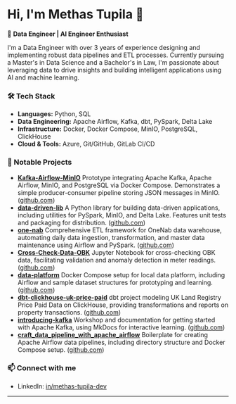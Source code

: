 # Hi, I'm Methas Tupila 👋

🚀 **Data Engineer | AI Engineer Enthusiast**

I'm a Data Engineer with over 3 years of experience designing and implementing robust data pipelines and ETL processes. Currently pursuing a Master's in Data Science and a Bachelor's in Law, I'm passionate about leveraging data to drive insights and building intelligent applications using AI and machine learning.



### 🛠️ Tech Stack

* **Languages:** Python, SQL
* **Data Engineering:** Apache Airflow, Kafka, dbt, PySpark, Delta Lake
* **Infrastructure:** Docker, Docker Compose, MinIO, PostgreSQL, ClickHouse
* **Cloud & Tools:** Azure, Git/GitHub, GitLab CI/CD

### 📂 Notable Projects

* **[Kafka-Airflow-MinIO](https://github.com/methas1909/Kafka-Airflow-MinIO)**
  Prototype integrating Apache Kafka, Apache Airflow, MinIO, and PostgreSQL via Docker Compose. Demonstrates a simple producer-consumer pipeline storing JSON messages in MinIO. ([github.com](https://github.com/methas1909/Kafka-Airflow-MinIO))
* **[data-driven-lib](https://github.com/methas1909/data-driven-lib)**
  A Python library for building data-driven applications, including utilities for PySpark, MinIO, and Delta Lake. Features unit tests and packaging for distribution. ([github.com](https://github.com/methas1909/data-driven-lib))
* **[one-nab](https://github.com/methas1909/one-nab)**
  Comprehensive ETL framework for OneNab data warehouse, automating daily data ingestion, transformation, and master data maintenance using Airflow and PySpark. ([github.com](https://github.com/methas1909/one-nab))
* **[Cross-Check-Data-OBK](https://github.com/methas1909/Cross-Check-Data-OBK)**
  Jupyter Notebook for cross-checking OBK data, facilitating validation and anomaly detection in meter readings. ([github.com](https://github.com/methas1909/Cross-Check-Data-OBK))
* **[data-platform](https://github.com/methas1909/data-platform)**
  Docker Compose setup for local data platform, including Airflow and sample dataset structures for prototyping and learning. ([github.com](https://github.com/methas1909/data-platform))
* **[dbt-clickhouse-uk-price-paid](https://github.com/methas1909/dbt-clickhouse-uk-price-paid)**
  dbt project modeling UK Land Registry Price Paid Data on ClickHouse, providing transformations and reports on property transactions. ([github.com](https://github.com/methas1909/dbt-clickhouse-uk-price-paid))
* **[introducing-kafka](https://github.com/methas1909/introducing-kafka)**
  Workshop and documentation for getting started with Apache Kafka, using MkDocs for interactive learning. ([github.com](https://github.com/methas1909/introducing-kafka))
* **[craft\_data\_pipeline\_with\_apache\_airflow](https://github.com/methas1909/craft_data_pipeline_with_apache_airflow)**
  Boilerplate for creating Apache Airflow data pipelines, including directory structure and Docker Compose setup. ([github.com](https://github.com/methas1909/craft_data_pipeline_with_apache_airflow))

### 📫 Connect with me

* LinkedIn: [in/methas-tupila-dev](https://www.linkedin.com/in/methas-tupila-dev)

---


